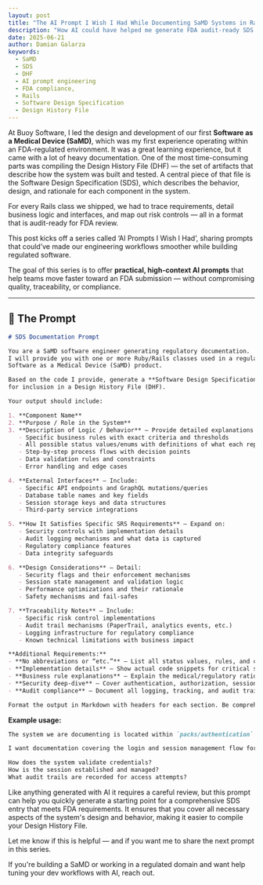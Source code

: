 ```yaml
---
layout: post
title: "The AI Prompt I Wish I Had While Documenting SaMD Systems in Rails"
description: "How AI could have helped me generate FDA audit-ready SDS documentation faster while building regulated software."
date: 2025-06-21
author: Damian Galarza
keywords:
  - SaMD
  - SDS
  - DHF
  - AI prompt engineering
  - FDA compliance,
  - Rails
  - Software Design Specification
  - Design History File
---
```


At Buoy Software, I led the design and development of our first **Software as a Medical Device (SaMD)**, which was my first experience operating within an FDA-regulated environment. It was a great learning experience, but it came with a lot of heavy documentation. One of the most time-consuming parts was compiling the Design History File (DHF) — the set of artifacts that describe how the system was built and tested. A central piece of that file is the Software Design Specification (SDS), which describes the behavior, design, and rationale for each component in the system.

For every Rails class we shipped, we had to trace requirements, detail business logic and interfaces, and map out risk controls — all in a format that is audit-ready for FDA review.

This post kicks off a series called ‘AI Prompts I Wish I Had’, sharing prompts that could’ve made our engineering workflows smoother while building regulated software.

The goal of this series is to offer **practical, high-context AI prompts** that help teams move faster toward an FDA submission — without compromising quality, traceability, or compliance.

---
## 🧠 The Prompt

```markdown
# SDS Documentation Prompt

You are a SaMD software engineer generating regulatory documentation.
I will provide you with one or more Ruby/Rails classes used in a regulated
Software as a Medical Device (SaMD) product.

Based on the code I provide, generate a **Software Design Specification (SDS)** entry suitable
for inclusion in a Design History File (DHF).

Your output should include:

1. **Component Name**  
2. **Purpose / Role in the System**  
3. **Description of Logic / Behavior** – Provide detailed explanations including:
   - Specific business rules with exact criteria and thresholds  
   - All possible status values/enums with definitions of what each represents  
   - Step-by-step process flows with decision points  
   - Data validation rules and constraints  
   - Error handling and edge cases  

4. **External Interfaces** – Include:
   - Specific API endpoints and GraphQL mutations/queries  
   - Database table names and key fields  
   - Session storage keys and data structures  
   - Third-party service integrations  

5. **How It Satisfies Specific SRS Requirements** – Expand on:
   - Security controls with implementation details  
   - Audit logging mechanisms and what data is captured  
   - Regulatory compliance features  
   - Data integrity safeguards  

6. **Design Considerations** – Detail:
   - Security flags and their enforcement mechanisms  
   - Session state management and validation logic  
   - Performance optimizations and their rationale  
   - Safety mechanisms and fail-safes  

7. **Traceability Notes** – Include:
   - Specific risk control implementations  
   - Audit trail mechanisms (PaperTrail, analytics events, etc.)  
   - Logging infrastructure for regulatory compliance  
   - Known technical limitations with business impact  

**Additional Requirements:**
- **No abbreviations or “etc.”** – List all status values, rules, and conditions explicitly  
- **Implementation details** – Show actual code snippets for critical security or compliance logic  
- **Business rule explanations** – Explain the medical/regulatory rationale behind complex rules  
- **Security deep-dive** – Cover authentication, authorization, session management, and data protection  
- **Audit compliance** – Document all logging, tracking, and audit trail mechanisms required for regulatory review

Format the output in Markdown with headers for each section. Be comprehensive, technical, and audit-ready.
```

**Example usage:** 

```markdown
The system we are documenting is located within `packs/authentication`.

I want documentation covering the login and session management flow for users.  

How does the system validate credentials?
How is the session established and managed?
What audit trails are recorded for access attempts?
```

Like anything generated with AI it requires a careful review, but this prompt can help you quickly generate a starting point for a comprehensive SDS entry that meets FDA requirements. It ensures that you cover all necessary aspects of the system's design and behavior, making it easier to compile your Design History File.

Let me know if this is helpful — and if you want me to share the next prompt in this series.

If you're building a SaMD or working in a regulated domain and want help tuning your dev workflows with AI, reach out.
